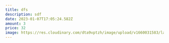 ```yaml
---
title: dfs
description: sdf
date: 2023-01-07T17:05:24.582Z
amount: 3
price: 32
image: https://res.cloudinary.com/dta9vptzh/image/upload/v1660031583/lauren/frander-rosales-v-yYCIvY3k7vc-unsplash.jpg
---
```

